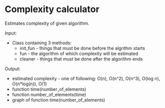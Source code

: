 # Complexity calculator

Estimates complexity of given algorithm.

Input:
- Class containing 3 methods:
  - init_fun - things that must be done before the algrithm starts
  - fun - the algorithm of which complexity will be estimated
  - cleaner - things that must be done after the algorithm ends
  
 Output:
  - estimated complexity - one of following: O(n), O(n^2), O(n^3), O(log n), O(n*log(n)), O(1)
  - function time(number_of_elements)
  - function number_of_elements(time)
  - graph of function time(number_of_elements)


